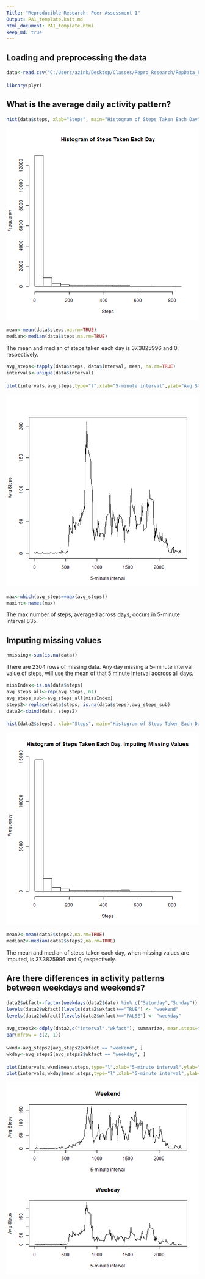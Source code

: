 ```yaml
---
Title: "Reproducible Research: Peer Assessment 1"
Output: PA1_template.knit.md
html_document: PA1_template.html
keep_md: true
---
```



## Loading and preprocessing the data


```r
data<-read.csv("C:/Users/azink/Desktop/Classes/Repro_Research/RepData_PeerAssessment1/data/activity.csv", colClasses=c("integer","Date","integer"))

library(plyr)
```

## What is the average daily activity pattern?


```r
hist(data$steps, xlab="Steps", main="Histogram of Steps Taken Each Day")
```

![plot of chunk dailyactivity](figure/dailyactivity-1.png) 

```r
mean<-mean(data$steps,na.rm=TRUE)
median<-median(data$steps,na.rm=TRUE)
```
The mean and median of steps taken each day is 37.3825996 and 0, respectively. 


```r
avg_steps<-tapply(data$steps, data$interval, mean, na.rm=TRUE)
intervals<-unique(data$interval)

plot(intervals,avg_steps,type="l",xlab="5-minute interval",ylab="Avg Steps")
```

![plot of chunk dailyactivity2](figure/dailyactivity2-1.png) 

```r
max<-which(avg_steps==max(avg_steps))
maxint<-names(max)
```
The max number of steps, averaged across days, occurs in 5-minute interval 835.

## Imputing missing values

```r
nmissing<-sum(is.na(data))
```
There are 2304 rows of missing data. Any day missing a 5-minute interval value of steps, will use the mean of that 5 minute interval accross all days. 


```r
missIndex<-is.na(data$steps)
avg_steps_all<-rep(avg_steps, 61)
avg_steps_sub<-avg_steps_all[missIndex]
steps2<-replace(data$steps, is.na(data$steps),avg_steps_sub)
data2<-cbind(data, steps2)

hist(data2$steps2, xlab="Steps", main="Histogram of Steps Taken Each Day, Imputing Missing Values")
```

![plot of chunk missing2](figure/missing2-1.png) 

```r
mean2<-mean(data2$steps2,na.rm=TRUE)
median2<-median(data2$steps2,na.rm=TRUE)
```
The mean and median of steps taken each day, when missing values are imputed, is 37.3825996 and 0, respectively. 

## Are there differences in activity patterns between weekdays and weekends?

```r
data2$wkfact<-factor(weekdays(data2$date) %in% c("Saturday","Sunday"))
levels(data2$wkfact)[levels(data2$wkfact)=="TRUE"] <- "weekend"
levels(data2$wkfact)[levels(data2$wkfact)=="FALSE"] <- "weekday"

avg_steps2<-ddply(data2,c("interval","wkfact"), summarize, mean.steps=mean(steps2))
par(mfrow = c(2, 1))

wknd<-avg_steps2[avg_steps2$wkfact == "weekend", ]
wkday<-avg_steps2[avg_steps2$wkfact == "weekday", ]

plot(intervals,wknd$mean.steps,type="l",xlab="5-minute interval",ylab="Avg Steps",main="Weekend")
plot(intervals,wkday$mean.steps,type="l",xlab="5-minute interval",ylab="Avg Steps",main="Weekday")
```

![plot of chunk dayofweek](figure/dayofweek-1.png) 
